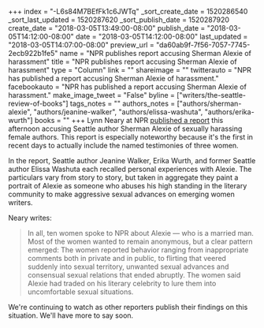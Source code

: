 +++
index = "-L6s84M7BEfFk1c6JWTq"
_sort_create_date = 1520286540
_sort_last_updated = 1520287620
_sort_publish_date = 1520287920
create_date = "2018-03-05T13:49:00-08:00"
publish_date = "2018-03-05T14:12:00-08:00"
date = "2018-03-05T14:12:00-08:00"
last_updated = "2018-03-05T14:07:00-08:00"
preview_url = "da60ab9f-7f56-7057-7745-2ecb922b1fe5"
name = "NPR publishes report accusing Sherman Alexie of harassment"
title = "NPR publishes report accusing Sherman Alexie of harassment"
type = "Column"
link = ""
shareimage = ""
twitterauto = "NPR has published a report accusing Sherman Alexie of harassment."
facebookauto = "NPR has published a report accusing Sherman Alexie of harassment."
make_image_tweet = "False"
byline = ["writers/the-seattle-review-of-books"]
tags_notes = ""
authors_notes = ["authors/sherman-alexie", "authors/jeanine-walker", "authors/elissa-washuta", "authors/erika-wurth"]
books = ""
+++
Lynn Neary at NPR [published a report](https://www.npr.org/2018/03/05/589909379/it-just-felt-very-wrong-sherman-alexies-accusers-go-on-the-record) this afternoon accusing Seattle author Sherman Alexie of sexually harassing female authors. This report is especially noteworthy because it's the first in recent days to actually include the named testimonies of three women.

In the report, Seattle author Jeanine Walker, Erika Wurth, and former Seattle author Elissa Washuta each recalled personal experiences with Alexie. The particulars vary from story to story, but taken in aggregate they paint a portrait of Alexie as someone who abuses his high standing in the literary community to make aggressive sexual advances on emerging women writers.

Neary writes:

<blockquote> In all, ten women spoke to NPR about Alexie — who is a married man. Most of the women wanted to remain anonymous, but a clear pattern emerged: The women reported behavior ranging from inappropriate comments both in private and in public, to flirting that veered suddenly into sexual territory, unwanted sexual advances and consensual sexual relations that ended abruptly. The women said Alexie had traded on his literary celebrity to lure them into uncomfortable sexual situations.</blockquote>

We're continuing to watch as other reporters publish their findings on this situation. We'll have more to say soon.